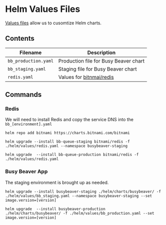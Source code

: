 # Helm Values Files

[Values files](https://helm.sh/docs/chart_template_guide/values_files/) allow us to cusomtize Helm charts.

## Contents

|Filename|Description|
|---|---|
|`bb_production.yaml`|Production file for Busy Beaver chart|
|`bb_staging.yaml`|Staging file for Busy Beaver chart|
|`redis.yaml`|Values for [bitnmai/redis](https://github.com/bitnami/charts/tree/master/bitnami/redis)|

## Commands

### Redis

We will need to install Redis and copy the service DNS into the `bb_[environment].yaml`

```console
helm repo add bitnami https://charts.bitnami.com/bitnami

helm upgrade --install bb-queue-staging bitnami/redis -f ./helm/values/redis.yaml --namespace busybeaver-staging

helm upgrade  --install bb-queue-production bitnami/redis -f ./helm/values/redis.yaml
```

### Busy Beaver App

The staging environment is brought up as needed.

```console
helm upgrade --install busybeaver-staging ./helm/charts/busybeaver/ -f ./helm/values/bb_staging.yaml --namespace busybeaver-staging --set image.version=[version]

helm upgrade  --install busybeaver-production ./helm/charts/busybeaver/ -f ./helm/values/bb_production.yaml --set image.version=[version]
```

